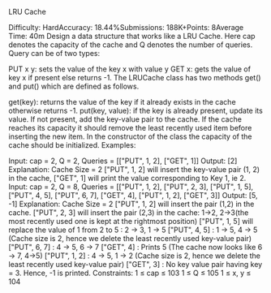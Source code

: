 LRU Cache

Difficulty: HardAccuracy: 18.44%Submissions: 188K+Points: 8Average Time: 40m
Design a data structure that works like a LRU Cache. Here cap denotes the capacity of the cache and Q denotes the number of queries. Query can be of two types:

PUT x y: sets the value of the key x with value y
GET x: gets the value of key x if present else returns -1.
The LRUCache class has two methods get() and put() which are defined as follows.

get(key): returns the value of the key if it already exists in the cache otherwise returns -1.
put(key, value): if the key is already present, update its value. If not present, add the key-value pair to the cache. If the cache reaches its capacity it should remove the least recently used item before inserting the new item.
In the constructor of the class the capacity of the cache should be initialized.
Examples:

Input: cap = 2, Q = 2, Queries = [["PUT", 1, 2], ["GET", 1]]
Output: [2]
Explanation: Cache Size = 2
["PUT", 1, 2] will insert the key-value pair (1, 2) in the cache,
["GET", 1] will print the value corresponding to Key 1, ie 2.
Input: cap = 2, Q = 8, Queries = [["PUT", 1, 2], ["PUT", 2, 3], ["PUT", 1, 5], ["PUT", 4, 5], ["PUT", 6, 7], ["GET", 4], ["PUT", 1, 2], ["GET", 3]]
Output: [5, -1]
Explanation: Cache Size = 2
["PUT", 1, 2] will insert the pair (1,2) in the cache.
["PUT", 2, 3] will insert the pair (2,3) in the cache: 1->2, 2->3(the most recently used one is kept at the rightmost position) 
["PUT", 1, 5] will replace the value of 1 from 2 to 5 : 2 -> 3, 1 -> 5
["PUT", 4, 5] : 1 -> 5, 4 -> 5 (Cache size is 2, hence we delete the least recently used key-value pair)
["PUT", 6, 7] : 4 -> 5, 6 -> 7 
["GET", 4] : Prints 5 (The cache now looks like 6 -> 7, 4->5)
["PUT", 1, 2] : 4 -> 5, 1 -> 2  (Cache size is 2, hence we delete the least recently used key-value pair)
["GET", 3] : No key value pair having key = 3. Hence, -1 is printed.
Constraints:
1 ≤ cap ≤ 103
1 ≤ Q ≤ 105
1 ≤ x, y ≤ 104


